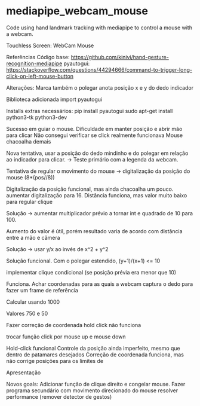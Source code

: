 # mediapipe_webcam_mouse
Code using hand landmark tracking with mediapipe to control a mouse with a webcam.

Touchless Screen: WebCam Mouse

Referências
Código base: https://github.com/kinivi/hand-gesture-recognition-mediapipe
pyautogui: https://stackoverflow.com/questions/44294666/command-to-trigger-long-click-on-left-mouse-button

Alterações:
Marca também o polegar
anota posição x e y do dedo indicador

Biblioteca adicionada
import pyautogui

Installs extras necessários:
pip install pyautogui
sudo apt-get install python3-tk python3-dev

Sucesso em guiar o mouse.
Dificuldade em manter posição e abrir mão para clicar
Não consegui verificar se click realmente funcionava
Mouse chacoalha demais

Nova tentativa, usar a posição do dedo mindinho e do polegar em relação ao indicador para clicar. -> Teste primário com a legenda da webcam.

Tentativa de regular o movimento do mouse -> digitalização da posição do mouse (8*(pos//8))

Digitalização da posição funcional, mas ainda chacoalha um pouco. aumentar digitalização para 16.
Distância funciona, mas valor muito baixo para regular clique

Solução -> aumentar multiplicador prévio a tornar int e quadrado de 10 para 100.

Aumento do valor é útil, porém resultado varia de acordo com distância entre a mão e câmera

Solução -> usar y/x ao invés de x^2 + y^2

Solução funcional. Com o polegar estendido, (y+1)/(x+1) <= 10

implementar clique condicional (se posição prévia era menor que 10)

Funciona.
Achar coordenadas para as quais a webcam captura o dedo para fazer um frame de referência

Calcular usando 1000

Valores 750 e 50

Fazer correção de coordenada
hold click não funciona

trocar função click por mouse up e mouse down

Hold-click funcional
Controle da posição ainda imperfeito, mesmo que dentro de patamares desejados
Correção de coordenada funciona, mas não corrige posições para os limites de

Apresentação

Novos goals:
Adicionar função de clique direito e congelar mouse.
Fazer programa secundário com movimento direcionado do mouse
resolver performance (remover detector de gestos)
